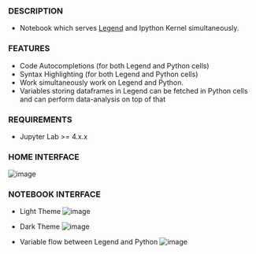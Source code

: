 ### DESCRIPTION

- Notebook which serves [Legend](https://github.com/ShanmukhEstrella/Legend-Jupyter) and Ipython Kernel simultaneously.

### FEATURES
- Code Autocompletions (for both Legend and Python cells)
- Syntax Highlighting (for both Legend and Python cells)
- Work simultaneously work on Legend and Python.
- Variables storing dataframes in Legend can be fetched in Python cells and can perform data-analysis on top of that

### REQUIREMENTS
- Jupyter Lab >= 4.x.x

### HOME INTERFACE
![image](https://github.com/user-attachments/assets/b0f1a692-eeb8-4919-a8b0-53d11bfb0d08)


### NOTEBOOK INTERFACE
- Light Theme
![image](https://github.com/user-attachments/assets/a5288e04-284a-4466-8ad3-c7754bac96ff)



- Dark Theme
![image](https://github.com/user-attachments/assets/91911cd9-f1c2-495b-b776-deafaec20636)


- Variable flow between Legend and Python
  ![image](https://github.com/user-attachments/assets/006cabb9-43cd-4c2d-b8e3-43db68e8097a)


